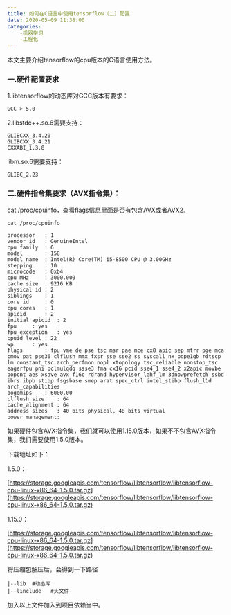 ```yaml
---
title: 如何在C语言中使用tensorflow（二）配置
date: 2020-05-09 11:38:00
categories:
	-机器学习
	-工程化
---
```


本文主要介绍tensorflow的cpu版本的C语言使用方法。

###  一.硬件配置要求

1.libtensorflow的动态库对GCC版本有要求：

```
GCC > 5.0
```

2.libstdc++.so.6需要支持：    

```
GLIBCXX_3.4.20
GLIBCXX_3.4.21
CXXABI_1.3.8
```

libm.so.6需要支持：

```
GLIBC_2.23
```

### 二.硬件指令集要求（AVX指令集）：

cat /proc/cpuinfo，查看flags信息里面是否有包含AVX或者AVX2.

```
cat /proc/cpuinfo

processor	: 1
vendor_id	: GenuineIntel
cpu family	: 6
model		: 158
model name	: Intel(R) Core(TM) i5-8500 CPU @ 3.00GHz
stepping	: 10
microcode	: 0xb4
cpu MHz		: 3000.000
cache size	: 9216 KB
physical id	: 2
siblings	: 1
core id		: 0
cpu cores	: 1
apicid		: 2
initial apicid	: 2
fpu		: yes
fpu_exception	: yes
cpuid level	: 22
wp		: yes
flags		: fpu vme de pse tsc msr pae mce cx8 apic sep mtrr pge mca cmov pat pse36 clflush mmx fxsr sse sse2 ss syscall nx pdpe1gb rdtscp lm constant_tsc arch_perfmon nopl xtopology tsc_reliable nonstop_tsc eagerfpu pni pclmulqdq ssse3 fma cx16 pcid sse4_1 sse4_2 x2apic movbe popcnt aes xsave avx f16c rdrand hypervisor lahf_lm 3dnowprefetch ssbd ibrs ibpb stibp fsgsbase smep arat spec_ctrl intel_stibp flush_l1d arch_capabilities
bogomips	: 6000.00
clflush size	: 64
cache_alignment	: 64
address sizes	: 40 bits physical, 48 bits virtual
power management:
```


如果硬件包含AVX指令集，我们就可以使用1.15.0版本，如果不不包含AVX指令集，我们需要使用1.5.0版本。

下载地址如下：

1.5.0：

[https://storage.googleapis.com/tensorflow/libtensorflow/libtensorflow-cpu-linux-x86_64-1.5.0.tar.gz](https://storage.googleapis.com/tensorflow/libtensorflow/libtensorflow-cpu-linux-x86_64-1.5.0.tar.gz)

1.15.0：

[https://storage.googleapis.com/tensorflow/libtensorflow/libtensorflow-cpu-linux-x86_64-1.5.0.tar.gz](https://storage.googleapis.com/tensorflow/libtensorflow/libtensorflow-cpu-linux-x86_64-1.5.0.tar.gz)

将压缩包解压后，会得到一下路径

```
|--lib  #动态库
|--linclude   #头文件
```

加入以上文件加入到项目依赖当中。